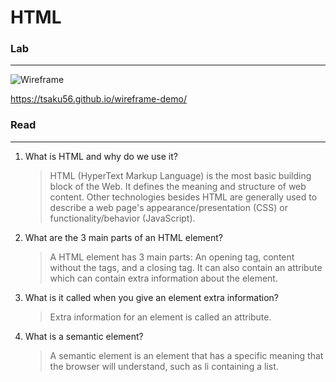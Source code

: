 # HTML

### Lab
---

![Wireframe](https://ibb.co/w7GJ9bb)

https://tsaku56.github.io/wireframe-demo/







### Read 
---
1. What is HTML and why do we use it?
    >HTML (HyperText Markup Language) is the most basic building block of the Web. It defines the meaning and structure of web content. Other technologies besides HTML are generally used to describe a web page's appearance/presentation (CSS) or functionality/behavior (JavaScript).
2. What are the 3 main parts of an HTML element?
    >A HTML element has 3 main parts: An opening tag, content without the tags, and a closing tag. It can also contain an attribute which can contain extra information about the element.
3. What is it called when you give an element extra information?
    >Extra information for an element is called an attribute.
4. What is a semantic element?
    >A semantic element is an element that has a specific meaning that the browser will understand, such as li containing a list.
